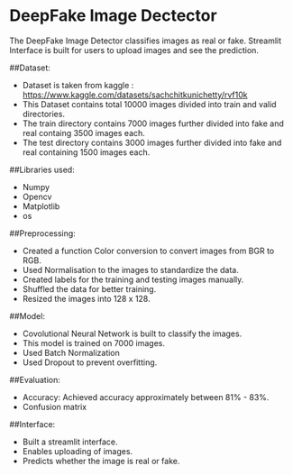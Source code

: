 # DeepFake Image Dectector

The DeepFake Image Detector classifies images as real or fake. 
Streamlit Interface is built for users to upload images and see the prediction.

##Dataset:
- Dataset is taken from kaggle : https://www.kaggle.com/datasets/sachchitkunichetty/rvf10k
- This Dataset contains total 10000 images divided into train and valid directories.
- The train directory contains 7000 images further divided into fake and real containg 3500 images each.
- The test directory contains 3000 images further divided into fake and real containing 1500 images each.

##Libraries used:
- Numpy
- Opencv
- Matplotlib
- os

##Preprocessing:
- Created a function Color conversion to convert images from BGR to RGB.
- Used Normalisation to the images to standardize the data.
- Created labels for the training and testing images manually.
- Shuffled the data for better training.
- Resized the images into 128 x 128.

##Model: 
- Covolutional Neural Network is built to classify the images.
- This model is trained on 7000 images.
- Used Batch Normalization
- Used Dropout to prevent overfitting.

##Evaluation:
- Accuracy: Achieved accuracy approximately between 81% - 83%.
- Confusion matrix

##Interface:
- Built a streamlit interface.
- Enables uploading of images.
- Predicts whether the image is real or fake.
